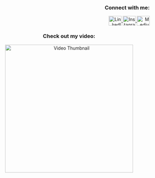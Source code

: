 <h3 align="right">Connect with me:</h3>
<p align="right">
  <a href="https://linkedin.com/in/kamil-degerliyurt" target="blank">
    <img align="center" src="https://raw.githubusercontent.com/rahuldkjain/github-profile-readme-generator/master/src/images/icons/Social/linked-in-alt.svg" alt="LinkedIn" height="30" width="40" />
  </a>
  <a href="https://instagram.com/kamil_degerliyurt" target="blank">
    <img align="center" src="https://raw.githubusercontent.com/rahuldkjain/github-profile-readme-generator/master/src/images/icons/Social/instagram.svg" alt="Instagram" height="30" width="40" />
  </a>
  <a href="https://medium.com/@degerliyurtkamil" target="blank">
    <img align="center" src="https://raw.githubusercontent.com/rahuldkjain/github-profile-readme-generator/master/src/images/icons/Social/medium.svg" alt="Medium" height="30" width="40" />
  </a>
</p>

<h3 align="center">Check out my video:</h3>
<p align="center">
  <a href="https://github.com/user-attachments/assets/99772631-dcce-4e6c-9d29-9620b01ac7f0" target="blank">
    <img alt="Video Thumbnail" width="400" src="https://github.com/user-attachments/assets/99772631-dcce-4e6c-9d29-9620b01ac7f0" />
  </a>
</p>
